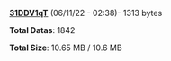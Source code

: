 [**31DDV1qT**](/data/31DDV1qT.txt) (06/11/22 - 02:38)- 1313 bytes

**Total Datas**: 1842

**Total Size**: 10.65 MB / 10.6 MB